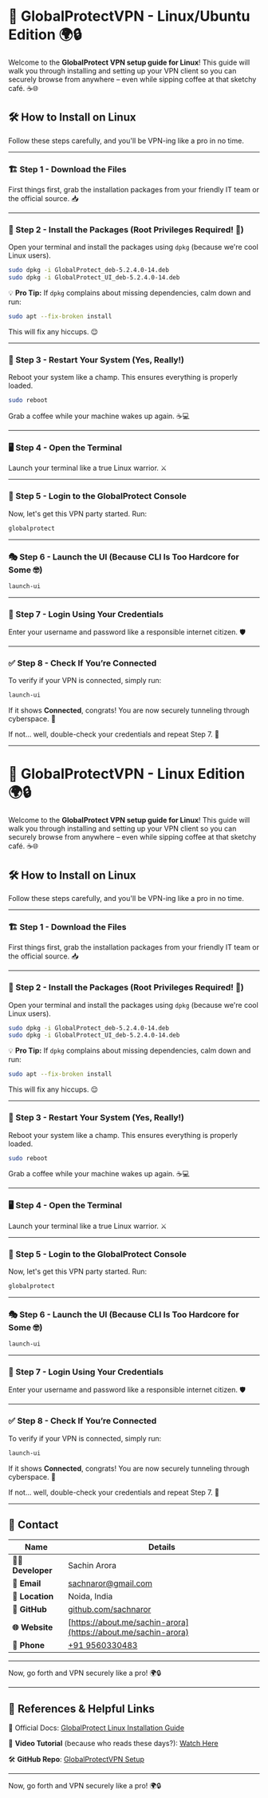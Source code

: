 # 🚀 GlobalProtectVPN - Linux/Ubuntu Edition 🌍🔒

Welcome to the **GlobalProtect VPN setup guide for Linux**! This guide will walk you through installing and setting up your VPN client so you can securely browse from anywhere – even while sipping coffee at that sketchy café. ☕🌐

## 🛠️ How to Install on Linux

Follow these steps carefully, and you'll be VPN-ing like a pro in no time.

---

### 🏗️ Step 1 - Download the Files

First things first, grab the installation packages from your friendly IT team or the official source. 📥

---

### 🔧 Step 2 - Install the Packages (Root Privileges Required! 👑)

Open your terminal and install the packages using `dpkg` (because we're cool Linux users).

```bash
sudo dpkg -i GlobalProtect_deb-5.2.4.0-14.deb
sudo dpkg -i GlobalProtect_UI_deb-5.2.4.0-14.deb
```

💡 **Pro Tip:** If `dpkg` complains about missing dependencies, calm down and run:

```bash
sudo apt --fix-broken install
```

This will fix any hiccups. 😌

---

### 🔄 Step 3 - Restart Your System (Yes, Really!)

Reboot your system like a champ. This ensures everything is properly loaded.

```bash
sudo reboot
```

Grab a coffee while your machine wakes up again. ☕💻

---

### 🖥️ Step 4 - Open the Terminal

Launch your terminal like a true Linux warrior. ⚔️

---

### 🔑 Step 5 - Login to the GlobalProtect Console

Now, let's get this VPN party started. Run:

```bash
globalprotect
```

---

### 🎭 Step 6 - Launch the UI (Because CLI Is Too Hardcore for Some 🤓)

```bash
launch-ui
```

---

### 🔐 Step 7 - Login Using Your Credentials

Enter your username and password like a responsible internet citizen. 🛡️

---

### ✅ Step 8 - Check If You’re Connected

To verify if your VPN is connected, simply run:

```bash
launch-ui
```

If it shows **Connected**, congrats! You are now securely tunneling through cyberspace. 🚀

If not... well, double-check your credentials and repeat Step 7. 🤷

---


# 🚀 GlobalProtectVPN - Linux Edition 🌍🔒

Welcome to the **GlobalProtect VPN setup guide for Linux**! This guide will walk you through installing and setting up your VPN client so you can securely browse from anywhere – even while sipping coffee at that sketchy café. ☕🌐

## 🛠️ How to Install on Linux

Follow these steps carefully, and you'll be VPN-ing like a pro in no time.

---

### 🏗️ Step 1 - Download the Files

First things first, grab the installation packages from your friendly IT team or the official source. 📥

---

### 🔧 Step 2 - Install the Packages (Root Privileges Required! 👑)

Open your terminal and install the packages using `dpkg` (because we're cool Linux users).

```bash
sudo dpkg -i GlobalProtect_deb-5.2.4.0-14.deb
sudo dpkg -i GlobalProtect_UI_deb-5.2.4.0-14.deb
```

💡 **Pro Tip:** If `dpkg` complains about missing dependencies, calm down and run:

```bash
sudo apt --fix-broken install
```

This will fix any hiccups. 😌

---

### 🔄 Step 3 - Restart Your System (Yes, Really!)

Reboot your system like a champ. This ensures everything is properly loaded.

```bash
sudo reboot
```

Grab a coffee while your machine wakes up again. ☕💻

---

### 🖥️ Step 4 - Open the Terminal

Launch your terminal like a true Linux warrior. ⚔️

---

### 🔑 Step 5 - Login to the GlobalProtect Console

Now, let's get this VPN party started. Run:

```bash
globalprotect
```

---

### 🎭 Step 6 - Launch the UI (Because CLI Is Too Hardcore for Some 🤓)

```bash
launch-ui
```

---

### 🔐 Step 7 - Login Using Your Credentials

Enter your username and password like a responsible internet citizen. 🛡️

---

### ✅ Step 8 - Check If You’re Connected

To verify if your VPN is connected, simply run:

```bash
launch-ui
```

If it shows **Connected**, congrats! You are now securely tunneling through cyberspace. 🚀

If not... well, double-check your credentials and repeat Step 7. 🤷

---

## 📩 Contact

| Name              | Details                             |
|-------------------|-------------------------------------|
| **👨‍💻 Developer**  | Sachin Arora                      |
| **📧 Email**       | [sachnaror@gmail.com](mailto:sachnaror@gmail.com) |
| **📍 Location**    | Noida, India                       |
| **📂 GitHub**      | [github.com/sachnaror](https://github.com/sachnaror) |
| **🌐 Website**     | [https://about.me/sachin-arora](https://about.me/sachin-arora) |
| **📱 Phone**       | [+91 9560330483](tel:+919560330483) |


---

Now, go forth and VPN securely like a pro! 🌍🔒

---

## 📝 References & Helpful Links

📖 Official Docs: [GlobalProtect Linux Installation Guide](https://docs.paloaltonetworks.com/globalprotect/5-1/globalprotect-app-user-guide/globalprotect-app-for-linux/download-and-install-the-globalprotect-app-for-linux.html)

🎥 **Video Tutorial** (because who reads these days?): [Watch Here](https://www.youtube.com/watch?v=jM0mzjiWLEk)

🛠️ **GitHub Repo**: [GlobalProtectVPN Setup](https://github.com/rajhans143/GlobalProtectVPN?tab=readme-ov-file)

---

Now, go forth and VPN securely like a pro! 🌍🔒

